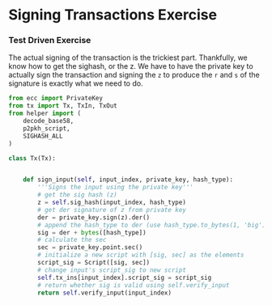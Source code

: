 
# Signing Transactions Exercise

### Test Driven Exercise

The actual signing of the transaction is the trickiest part. Thankfully, we know how to get the sighash, or the z. We have to have the private key to actually sign the transaction and signing the `z` to produce the `r` and `s` of the signature is exactly what we need to do.


```python
from ecc import PrivateKey
from tx import Tx, TxIn, TxOut
from helper import (
    decode_base58,
    p2pkh_script,
    SIGHASH_ALL
)

class Tx(Tx):


    def sign_input(self, input_index, private_key, hash_type):
        '''Signs the input using the private key'''
        # get the sig hash (z)
        z = self.sig_hash(input_index, hash_type)
        # get der signature of z from private key
        der = private_key.sign(z).der()
        # append the hash_type to der (use hash_type.to_bytes(1, 'big'))
        sig = der + bytes([hash_type])
        # calculate the sec
        sec = private_key.point.sec()
        # initialize a new script with [sig, sec] as the elements
        script_sig = Script([sig, sec])
        # change input's script_sig to new script
        self.tx_ins[input_index].script_sig = script_sig
        # return whether sig is valid using self.verify_input
        return self.verify_input(input_index)
```
